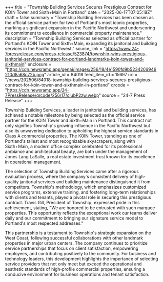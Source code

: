 +++
title = "Township Building Services Secures Prestigious Contract for KOIN Tower and Sixth+Main in Portland"
date = "2025-06-17T07:05:18Z"
draft = false
summary = "Township Building Services has been chosen as the official service partner for two of Portland's most iconic properties, marking a significant expansion in the Pacific Northwest and underscoring its commitment to excellence in commercial property maintenance."
description = "Township Building Services selected as official partner for Portland's KOIN Tower and Sixth+Main, expanding its janitorial and building services in the Pacific Northwest."
source_link = "https://www.24-7pressrelease.com/press-release/523874/township-wins-prestigious-janitorial-services-contract-for-portland-landmarks-koin-tower-and-sixthmain"
enclosure = "https://cdn.newsramp.app/genai/images/256/18/4e1590fd9b5234206949210d8a68c72b.png"
article_id = 84018
feed_item_id = 15697
url = "/news/202506/84018-township-building-services-secures-prestigious-contract-for-koin-tower-and-sixthmain-in-portland"
qrcode = "https://cdn.newsramp.app/24-7PressRelease/qrcode/256/17/clubP2zw.webp"
source = "24-7 Press Release"
+++

<p>Township Building Services, a leader in janitorial and building services, has achieved a notable milestone by being selected as the official service partner for the KOIN Tower and Sixth+Main in Portland. This contract not only signifies Township's growing influence in the Pacific Northwest but also its unwavering dedication to upholding the highest service standards in Class A commercial properties. The KOIN Tower, standing as one of Portland's tallest and most recognizable skyscrapers, along with Sixth+Main, a modern office complex celebrated for its professional ambiance and architectural beauty, are both under the management of Jones Lang LaSalle, a real estate investment trust known for its excellence in operational management.</p><p>The selection of Township Building Services came after a rigorous evaluation process, where the company's consistent delivery of high-quality janitorial services and building maintenance distinguished it from competitors. Township's methodology, which emphasizes customized service programs, extensive training, and fostering long-term relationships with clients and tenants, played a pivotal role in securing this prestigious contract. Travis Gill, President of Township, expressed pride in this achievement, stating, "We are honored to be entrusted with such marquee properties. This opportunity reflects the exceptional work our teams deliver daily and our commitment to bringing our signature service model to Portland's most respected addresses."</p><p>This partnership is a testament to Township's strategic expansion on the West Coast, following successful collaborations with other landmark properties in major urban centers. The company continues to prioritize service partnerships that focus on client satisfaction, empowering employees, and contributing positively to the community. For business and technology leaders, this development highlights the importance of selecting service providers that not only meet but exceed the operational and aesthetic standards of high-profile commercial properties, ensuring a conducive environment for business operations and tenant satisfaction.</p>